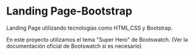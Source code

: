 # Landing Page-Bootstrap

Landing Page utilizando tecnologias como HTML,CSS y Bootstrap. 

En este proyecto utilizamos el tema "Super Hero" de Bootswatch. (Ver la documentación oficial de Bootswatch si es necesario)
